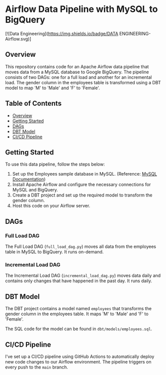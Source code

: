 # Airflow Data Pipeline with MySQL to BigQuery

[![Data Engineering](https://img.shields.io/badge/DATA ENGINEERING-Airflow.svg)]

## Overview

This repository contains code for an Apache Airflow data pipeline that moves data from a MySQL database to Google BigQuery. The pipeline consists of two DAGs: one for a full load and another for an incremental load. The gender column in the employees table is transformed using a DBT model to map 'M' to 'Male' and 'F' to 'Female'.

## Table of Contents

- [Overview](#overview)
- [Getting Started](#getting-started)
- [DAGs](#dags)
- [DBT Model](#dbt-model)
- [CI/CD Pipeline](#cicd-pipeline)


## Getting Started

To use this data pipeline, follow the steps below:

1. Set up the Employees sample database in MySQL. (Reference: [MySQL Documentation](https://dev.mysql.com/doc/employee/en/))
2. Install Apache Airflow and configure the necessary connections for MySQL and BigQuery.
3. Create a DBT project and set up the required model to transform the gender column.
4. Host this code on your Airflow server.

## DAGs

### Full Load DAG

The Full Load DAG (`full_load_dag.py`) moves all data from the employees table in MySQL to BigQuery. It runs on-demand.

### Incremental Load DAG

The Incremental Load DAG (`incremental_load_dag.py`) moves data daily and contains only changes that have happened in the past day. It runs daily.

## DBT Model

The DBT project contains a model named `employees` that transforms the gender column in the employees table. It maps 'M' to 'Male' and 'F' to 'Female'.

The SQL code for the model can be found in `dbt/models/employees.sql`.

## CI/CD Pipeline

I've set up a CI/CD pipeline using GitHub Actions to automatically deploy new code changes to our Airflow environment. The pipeline triggers on every push to the `main` branch.


